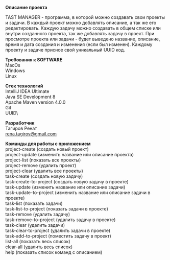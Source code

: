 **Описание проекта**

 TAST MANAGER - программа, в которой можно создавать свои проекты и задачи.
В каждый проект можно добавлять описание, а так же его редактировать. Каждую задачу можно создавать в общем списке или внутри созданного проекта, так же добавлять задачу в проект.
При просмотре проекта или задачи - будет выведено название, описание, время и дата создания и изменения (если был изменен).
Каждому проекту и задаче присное свой уникальный UUID код.

**Требования к SOFTWARE**\
MacOs\
Windows\
Linux

**Стек технологий**\
IntelliJ IDEA Ultimate\
Java SE Development 8\
Apache Maven version 4.0.0\
Git\
UUID\

**Разработчик**\
Тагиров Ренат\
rena.tagirov@gmail.com

**Команды для работы с приложением**\
project-create (создать новый проект)\
project-update (изменить название или описание проекта)\
project-list (показать все проекты)\
project-remove (удалить проект)\
project-clear (удалить все проекты)\
task-create (создать новую задачу)\
task-create-to-project (создать новую задачу в проекте)\
task-update (изменить название или описание задачи)\
task-update-to-project (изменить название или описание задачи в проекте)\
task-list (показать задачи)\
task-list-to-project (показать задачи в проекте)\
task-remove (удалить задачу)\
task-remove-to-project (удалить задачу в проекте)\
task-clear (удалить задачи)\
task-clear-to-project (удалить задачи в проекте)\
task-add-to-project (поместить задачу в проект)\
list-all (показать весь список)\
clear-all (удалить весь список)\
help (показать список команд с описанием)
